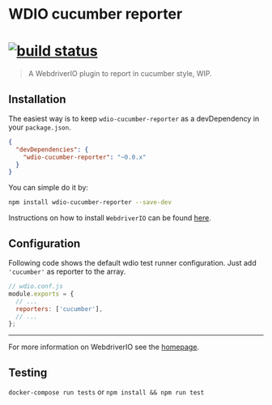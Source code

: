 # WDIO cucumber reporter

[![build status](https://travis-ci.org/AndrewKeig/wdio-cucumber-reporter.svg?branch=master)](http://travis-ci.org/AndrewKeig/wdio-cucumber-reporter)
==========

> A WebdriverIO plugin to report in cucumber style, WIP.

## Installation

The easiest way is to keep `wdio-cucumber-reporter` as a devDependency in your `package.json`.

```json
{
  "devDependencies": {
    "wdio-cucumber-reporter": "~0.0.x"
  }
}
```

You can simple do it by:

```bash
npm install wdio-cucumber-reporter --save-dev
```

Instructions on how to install `WebdriverIO` can be found [here](http://webdriver.io/guide/getstarted/install.html).

## Configuration

Following code shows the default wdio test runner configuration. Just add `'cucumber'` as reporter
to the array.

```js
// wdio.conf.js
module.exports = {
  // ...
  reporters: ['cucumber'],
  // ...
};
```

----

For more information on WebdriverIO see the [homepage](http://webdriver.io).

## Testing
```docker-compose run tests``` or ```npm install && npm run test```
